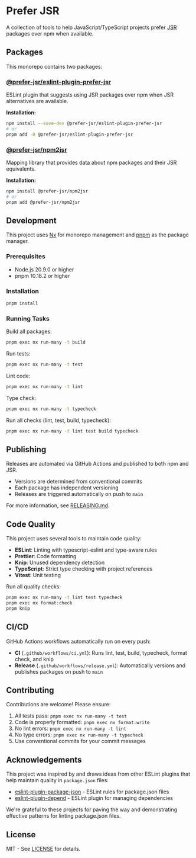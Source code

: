 # Prefer JSR

A collection of tools to help JavaScript/TypeScript projects prefer [JSR](https://jsr.io/) packages over npm when available.

## Packages

This monorepo contains two packages:

### [@prefer-jsr/eslint-plugin-prefer-jsr](./packages/eslint-plugin)

ESLint plugin that suggests using JSR packages over npm when JSR alternatives are available.

**Installation:**

```sh
npm install --save-dev @prefer-jsr/eslint-plugin-prefer-jsr
# or
pnpm add -D @prefer-jsr/eslint-plugin-prefer-jsr
```

### [@prefer-jsr/npm2jsr](./packages/npm2jsr)

Mapping library that provides data about npm packages and their JSR equivalents.

**Installation:**

```sh
npm install @prefer-jsr/npm2jsr
# or
pnpm add @prefer-jsr/npm2jsr
```

## Development

This project uses [Nx](https://nx.dev) for monorepo management and [pnpm](https://pnpm.io) as the package manager.

### Prerequisites

- Node.js 20.9.0 or higher
- pnpm 10.18.2 or higher

### Installation

```sh
pnpm install
```

### Running Tasks

Build all packages:

```sh
pnpm exec nx run-many -t build
```

Run tests:

```sh
pnpm exec nx run-many -t test
```

Lint code:

```sh
pnpm exec nx run-many -t lint
```

Type check:

```sh
pnpm exec nx run-many -t typecheck
```

Run all checks (lint, test, build, typecheck):

```sh
pnpm exec nx run-many -t lint test build typecheck
```

## Publishing

Releases are automated via GitHub Actions and published to both npm and JSR.

- Versions are determined from conventional commits
- Each package has independent versioning
- Releases are triggered automatically on push to `main`

For more information, see [RELEASING.md](./RELEASING.md).

## Code Quality

This project uses several tools to maintain code quality:

- **ESLint**: Linting with typescript-eslint and type-aware rules
- **Prettier**: Code formatting
- **Knip**: Unused dependency detection
- **TypeScript**: Strict type checking with project references
- **Vitest**: Unit testing

Run all quality checks:

```sh
pnpm exec nx run-many -t lint test typecheck
pnpm exec nx format:check
pnpm knip
```

## CI/CD

GitHub Actions workflows automatically run on every push:

- **CI** (`.github/workflows/ci.yml`): Runs lint, test, build, typecheck, format check, and knip
- **Release** (`.github/workflows/release.yml`): Automatically versions and publishes packages on push to `main`

## Contributing

Contributions are welcome! Please ensure:

1. All tests pass: `pnpm exec nx run-many -t test`
2. Code is properly formatted: `pnpm exec nx format:write`
3. No lint errors: `pnpm exec nx run-many -t lint`
4. No type errors: `pnpm exec nx run-many -t typecheck`
5. Use conventional commits for your commit messages

## Acknowledgements

This project was inspired by and draws ideas from other ESLint plugins that help maintain quality in `package.json` files:

- [eslint-plugin-package-json](https://github.com/zetlen/eslint-plugin-package-json) - ESLint rules for package.json files
- [eslint-plugin-depend](https://github.com/es-tooling/eslint-plugin-depend) - ESLint plugin for managing dependencies

We're grateful to these projects for paving the way and demonstrating effective patterns for linting package.json files.

## License

MIT - See [LICENSE](./LICENSE) for details.
